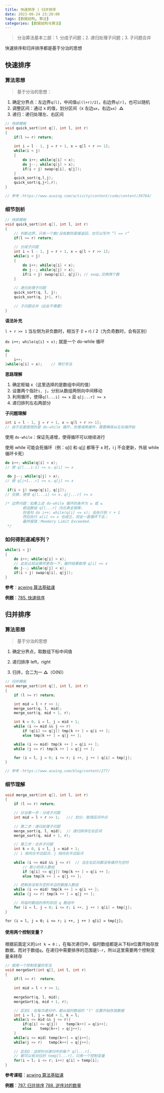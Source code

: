 ```yaml
---
title: 快速排序 | 归并排序
date: 2023-06-24 23:20:00
tags: [数据结构, 算法]
categories: [数据结构与算法]
---
```


> 分治算法基本三部：1. 分成子问题；2. 递归处理子问题；3. 子问题合并

快速排序和归并排序都是基于分治的思想

<!--more-->

## 快速排序

### **算法思想**

> 基于分治的思想：

1. 确定分界点：左边界`q[l]`，中间值`q[(l+r)/2]`，右边界`q[r]`，也可以随机
2. 调整区间：通过 x 的值，划分区间（x 左边`≤x`，右边`≥x`）**△**
3. 递归：递归处理左、右区间

<!--more-->

```cpp
// 快排模板
void quick_sort(int q[], int l, int r)
{
    if(l >= r) return;	
   	
    int i = l - 1, j = r + 1, x = q[l + r >> 1];
    while(i < j)
    {
        do i++; while(q[i] < x);
        do j--; while(q[j] > x);
        if(i < j) swap(q[i], q[j]);	
    }
    quick_sort(q,l,j);
    quick_sort(q,j+1,r);
}

// 参考：https://www.acwing.com/activity/content/code/content/39784/
```

### 细节剖析

```cpp
// 快排模板
void quick_sort(int q[], int l, int r)
{
    // 判断边界，只有一个数/没有数则直接返回，也可以写作 ”l == r“
    if(l >= r) return;	
   	
    // 分成子问题
    int i = l - 1, j = r + 1, x = q[l + r >> 1];
    while(i < j)
    {
        do i++; while(q[i] < x);
        do j--; while(q[j] > x);
        if(i < j) swap(q[i], q[j]);	// swap,交换两个数
    }
    
    // 递归处理子问题
    quick_sort(q, l, j);
    quick_sort(q, j+1, r);
    
    // 子问题合并（此处不需要）
}
```

**语法补充**

`l + r >> 1`	当左侧为非负数时，相当于 (l + r) / 2（为负奇数时，会有区别）

`do i++; while(q[i] < x);` 就是一个 do-while 循环

```cpp
do
{
    i++;
}while(q[i] < x);    // 等价写法
```

**思路理解**

1. 确定枢轴 x（这里选择的是数组中间的值）
2. 设置两个指针`i, j`，分别从数组两侧向中间移动
3. 利用循环，使得`q[l...i] <= x` 且 `q[j...r] >= x`
4. 递归排列左右两部分              

**子问题理解**

```cpp
int i = l - 1, j = r + 1, x = q[l + r >> 1];
// 由于后面使用的是 do-while 循环，先增减再操作，需要确保从左右端开始
```

使用 `do-while`：保证先递增，使得循环可以继续进行

使用 while 可能会死循环（例：q[i] 和 q[j] 都等于 x 时，i j 不会更新，外层 while 循环卡死）

```cpp
do i++; while(q[i] < x);	
// 使 q[l...i-1] <= x，q[i] >= x
    
 do j--; while(q[j] > x);
// 使 q[j+1...r] >= x，q[j] <= x
    
 if(i < j) swap(q[i], q[j]);	
// 交换，使得 q[l...i] <= x，q[j...r] >= x

/* 边界问题：如果上述 do-while 循环的条件为 ≥ 或 ≤
 		假设数组 q[l...r] 内元素全相等，
	 	则语句 do i++; while(q[i] <= x); 会执行到 r + 1
	 	然后执行 a[i] <= x 也成立，则会一直循环下去；
	 	最终报错：Meomory Limit Exceeded.
 */
```

### **如何得到递减序列？**

```cpp
while(i < j)
{
    do i++; while(q[i] > x);	
    // 此处比较运算符更改一下，循环结果取得 q[i] <= x
    do j--; while(q[j] < x);
    if(i < j) swap(q[i], q[j]);	
}
```

**参考**：[acwing 算法基础课](https://www.acwing.com/activity/content/introduction/11/)

**例题**：[785. 快速排序](https://www.acwing.com/problem/content/787/)





## 归并排序

### 算法思想

> 基于分治的思想

1. 确定分界点，取数组下标中间值

2. 递归排序 left，right

3. 归并，合二为一 **△**（O(N)）

```cpp
// 归并模板
void merge_sort(int q[], int l, int r)
{
    if (l >= r) return;

    int mid = l + r >> 1;	
    merge_sort(q, l, mid);
    merge_sort(q, mid + 1, r);

    int k = 0, i = l, j = mid + 1;
    while (i <= mid && j <= r)
        if (q[i] <= q[j]) tmp[k ++ ] = q[i ++ ];
        else tmp[k ++ ] = q[j ++ ];

    while (i <= mid) tmp[k ++ ] = q[i ++ ];
    while (j <= r) tmp[k ++ ] = q[j ++ ];

    for (i = l, j = 0; i <= r; i ++, j ++ ) q[i] = tmp[j];
}

// 参考：https://www.acwing.com/blog/content/277/
```

### **细节理解**

```cpp
void merge_sort(int q[], int l, int r)
{
    if (l >= r) return;

    // 分治第一步：分成子问题
    int mid = l + r >> 1;	/// 划分，取得区间中点
        
    // 第二步：递归处理子问题
    merge_sort(q, l, mid);	// 递归排序左右区间
    merge_sort(q, mid + 1, r);

    // 第三步：合并子问题
    int k = 0, i = l, j = mid + 1;
   	// i 指向左半边起点，j 指向右半边起点
    
    while (i <= mid && j <= r)	// 当左右区间都没有循环为空时
        // 取小的存入数组
        if (q[i] <= q[j]) tmp[k ++ ] = q[i ++ ];	
        else tmp[k ++ ] = q[j ++ ];

    // 把剩余没有为空的半边的数接入数组
    while (i <= mid) tmp[k ++ ] = q[i ++ ];
    while (j <= r) tmp[k ++ ] = q[j ++ ];

    // 将临时数组的序列存回 q 数组中
    for (i = l, j = 0; i <= r; i ++, j ++ ) q[i] = tmp[j];
}
```

`for (i = l, j = 0; i <= r; i ++, j ++ ) q[i] = tmp[j];`

#### **使用两个控制变量？**

根据前面定义的`int k = 0；`，在每次递归中，临时数组都是从下标`0`位置开始存放数据，而对于数组`q`，在递归中需要排序的范围是`l-r`，所以这里需要两个控制变量来转存

```cpp
// 使用一个控制变量的写法
void mergeSort(int q[], int l, int r)
{
    if(l >= r)  return;
    
    int mid = l + r >> 1;
    
    mergeSort(q, l, mid);
    mergeSort(q, mid + 1, r);

    // 区别1：在每次递归中，都从临时数组的 "l" 位置开始存放数据
    int i = l, j = mid + 1, k = l;  
    while(i <= mid && j <= r){
        if(q[i] <= q[j])	temp[k++] = q[i++];
        else	temp[k++] = q[j++];
    }
    while(i <= mid)	temp[k++] = q[i++];
    while(j <= r)	temp[k++] = q[j++];
    
    // 区别2：这样针对递归中的每个 q[l...r]，
    // 都可以有对应的 temp[l...r]，只用一个控制变量
    for(i = l; i <= r; i++) q[i] = temp[i];     
}
```



**参考课程**：[acwing 算法基础课](https://www.acwing.com/activity/content/introduction/11/)

**例题**：[787. 归并排序](https://www.acwing.com/problem/content/789/)	[788. 逆序对的数量](https://www.acwing.com/problem/content/790/)